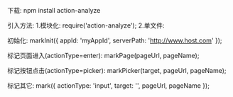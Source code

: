 下载:
npm install action-analyze

引入方法:
1.模块化: require('action-analyze');
2.单文件: <script src="node_modules/action-analyze/analyze.js"></script>

初始化:
markInit({
    appId: 'myAppId',
    serverPath: 'http://www.host.com'
});

标记页面进入(actionType=enter):
markPage(pageUrl, pageName);

标记按钮点击(actionType=picker):
markPicker(target, pageUrl, pageName);

标记其它:
mark({
    actionType: 'input',
    target: '',
    pageUrl,
    pageName
});

